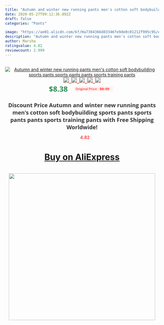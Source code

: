 ```yaml
---
title: "Autumn and winter new running pants men's cotton soft bodybuilding sports pants sports pants pants sports training pants"
date: 2020-05-27T09:12:36.892Z
draft: false
categories: "Pants"

image: "https://ae01.alicdn.com/kf/Ha7304366d83346fe9de0c01212f995c9S/Autumn-and-winter-new-running-pants-men-s-cotton-soft-bodybuilding-sports-pants-sports-pants-pants.jpg"
description: "Autumn and winter new running pants men's cotton soft bodybuilding sports pants sports pants pants sports training pants"
author: Marsha
ratingvalue: 4.82
reviewcount: 2.999
---
```

<br>
<div style="text-align: center;">
<a href="https://s.click.aliexpress.com/e/_A1NUi1" target="_blank" rel="nofollow noopener noreferrer"><img alt="Autumn and winter new running pants men's cotton soft bodybuilding sports pants sports pants pants sports training pants" class="magnifier-image" src="https://ae01.alicdn.com/kf/Ha7304366d83346fe9de0c01212f995c9S/Autumn-and-winter-new-running-pants-men-s-cotton-soft-bodybuilding-sports-pants-sports-pants-pants.jpg_640x640.jpg">
<br>
<img style="border:1px solid salmon" src="https://ae01.alicdn.com/kf/Ha7304366d83346fe9de0c01212f995c9S/Autumn-and-winter-new-running-pants-men-s-cotton-soft-bodybuilding-sports-pants-sports-pants-pants.jpg_120x120.jpg">&nbsp;&nbsp;<img style="border:1px solid salmon" src="https://ae01.alicdn.com/kf/H9d485622fa5845189e2e29feaf1349b84/Autumn-and-winter-new-running-pants-men-s-cotton-soft-bodybuilding-sports-pants-sports-pants-pants.jpg_120x120.jpg">&nbsp;&nbsp;<img style="border:1px solid salmon" src="https://ae01.alicdn.com/kf/H0faa6acb0d014ce585a267628edce704z/Autumn-and-winter-new-running-pants-men-s-cotton-soft-bodybuilding-sports-pants-sports-pants-pants.jpg_120x120.jpg">&nbsp;&nbsp;<img style="border:1px solid salmon" src="https://ae01.alicdn.com/kf/H5fcfb40c2ff448b2a65a364cb8c3df3fk/Autumn-and-winter-new-running-pants-men-s-cotton-soft-bodybuilding-sports-pants-sports-pants-pants.jpg_120x120.jpg">&nbsp;&nbsp;<img style="border:1px solid salmon" src="https://ae01.alicdn.com/kf/H920de3af27e0409395e8290f42a9cea3w/Autumn-and-winter-new-running-pants-men-s-cotton-soft-bodybuilding-sports-pants-sports-pants-pants.jpg_120x120.jpg"></a></div><br0>
<div style="text-align: center;"><span style="background-color: white; border: 0px; box-sizing: border-box; color: seagreen; display: inline-block; font-family: &quot;open sans&quot; , &quot;arial&quot; , &quot;helvetica&quot; , sans-serif , &quot;heiti&quot;; font-size: 24px; font-stretch: inherit; font-weight: 700; line-height: inherit; margin: 0px 10px 0px 0px; padding: 0px; vertical-align: middle;">$8.38 </span>
<span style="background: rgb(255 , 241 , 241); border-radius: 3px; border: 0px; box-sizing: border-box; color: #ff4747; display: inline-block; font-family: inherit; font-size: 12px; font-stretch: inherit; font-style: inherit; font-variant: inherit; font-weight: 600; line-height: inherit; margin: 0px; padding: 2px 5px; transform: scale(0.9); vertical-align: middle;">Original Price : <b style="text-decoration: line-through;">$8.38 </b> &nbsp;&nbsp;</span></div>
<h1 style="color: #333333; display: inline-block; font-family: &quot;open sans&quot; , &quot;arial&quot; , &quot;helvetica&quot; , sans-serif , &quot;heiti&quot;; font-size: 18px; font-stretch: inherit; font-weight: 700; text-align: center;">Discount Price Autumn and winter new running pants men's cotton soft bodybuilding sports pants sports pants pants sports training pants with Free Shipping Worldwide!</h1>
<div style="color: #ff4747; text-align: center;">
<img src="https://4.bp.blogspot.com/-M0ZcTcb-5uY/XleCXlxnR4I/AAAAAAAAAEc/OrjgMkXV1oMQFaCRZj5HQwOCBcu3w1FegCPcBGAYYCw/s1600/star.png" style="height: 15px;">&nbsp;<b>4.82</b></div>
<div class="button_cont" align="center"><a class="buynow_a" href="https://s.click.aliexpress.com/e/_A1NUi1" target="_blank" rel="nofollow noopener noreferrer"><H1>Buy on AliExpress</H1></a></div><br>
<div class="separator" style="clear: both; text-align: center;">
<img src="https://lh3.googleusercontent.com/-pTy5HemUv9M/XlePHvY0dAI/AAAAAAAAAE4/0nX5iRUoIWY8eMW9Dpxeirr157OZliDIgCLcBGAsYHQ/s1600/badge.gif" width="480">
</div>
